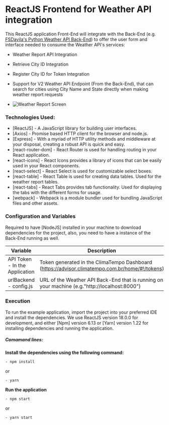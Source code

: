 # ReactJS Frontend for Weather API integration

This ReactJS application Front-End will integrate with the Back-End (e.g. [FSDavila's Python Weather API Back-End](https://github.com/FSDavila/Python-Weather-API-Backend)) to offer the user form and interface needed to consume the Weather API's services:

- Weather Report API Integration  
- Retrieve City ID Integration  
- Register City ID for Token Integration  
- Support for V2 Weather API Endpoint (From the Back-End), that can search for cities using City Name and State directly when making weather report requests

- ![Weather Report Screen](https://github.com/user-attachments/assets/4d2ebe9d-1226-4ab9-a965-4f9e611fb37e)


### Technologies Used:

* [ReactJS] - A JavaScript library for building user interfaces.
* [Axios] - Promise based HTTP client for the browser and node.js.
* [Express] - With a myriad of HTTP utility methods and middleware at your disposal, creating a robust API is quick and easy.
* [react-router-dom] - React Router is used for handling routing in your React application.
* [react-icons] - React Icons provides a library of icons that can be easily used in your React components.
* [react-select] - React Select is used for customizable select boxes.
* [react-table] - React Table is used for creating data tables. Used for the weather report tables.
* [react-tabs] - React Tabs provides tab functionality. Used for displaying the tabs with the different forms for usage.
* [webpack] - Webpack is a module bundler used for bundling JavaScript files and other assets. 

### Configuration and Variables

Required to have [NodeJS] installed in your machine to download dependencies for the project, also, you need to have a instance of the Back-End running as well.

| Variable  |                   Description                                                                  | 
| --------- | ---------------------------------------------------------------------------------------------- |
| API Token - In the Application | Token generated in the ClimaTempo Dashboard (https://advisor.climatempo.com.br/home/#!/tokens) |
| urlBackend - config.js | URL of the Weather API Back-End that is running on your machine (e.g."http://localhost:8000") |

### Execution

To run the example application, import the project into your preferred IDE and install the dependencies. We use ReactJS version 18.0.0 for development, and either [Npm] version 6.13 or [Yarn] version 1.22 for installing dependencies and running the application.

##### Comamand lines:

**Install the dependencies using the following command:**

    - npm install

  or

    - yarn

**Run the application**

    - npm start

  or

    - yarn start
